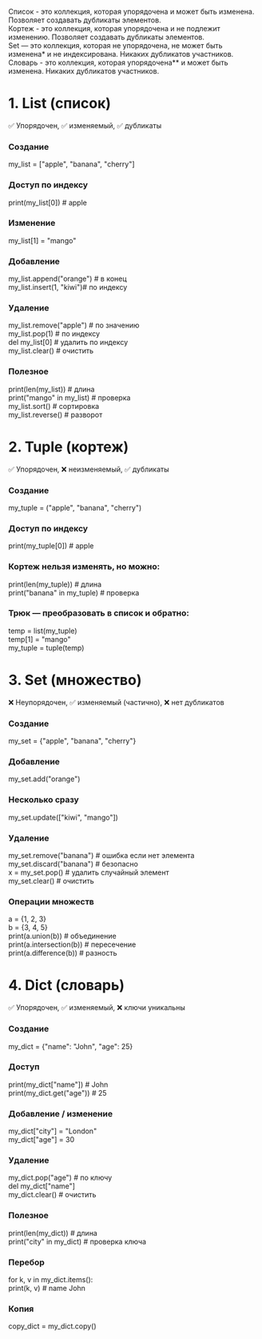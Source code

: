 Список - это коллекция, которая упорядочена и может быть изменена. Позволяет создавать дубликаты элементов.  
Кортеж - это коллекция, которая упорядочена и не подлежит изменению. Позволяет создавать дубликаты элементов.  
Set — это коллекция, которая не упорядочена, не может быть изменена* и не индексирована. Никаких дубликатов участников.  
Словарь - это коллекция, которая упорядочена** и может быть изменена. Никаких дубликатов участников.  

# 1. List (список)  

✅ Упорядочен, ✅ изменяемый, ✅ дубликаты  

### Создание  
my_list = ["apple", "banana", "cherry"]  

### Доступ по индексу  
print(my_list[0])        # apple  

### Изменение  
my_list[1] = "mango"  

### Добавление  
my_list.append("orange") # в конец  
my_list.insert(1, "kiwi")# по индексу  

### Удаление  
my_list.remove("apple")  # по значению  
my_list.pop(1)           # по индексу  
del my_list[0]           # удалить по индексу  
my_list.clear()          # очистить  

### Полезное  
print(len(my_list))      # длина  
print("mango" in my_list) # проверка  
my_list.sort()           # сортировка  
my_list.reverse()        # разворот  

# 2. Tuple (кортеж)  

✅ Упорядочен, ❌ неизменяемый, ✅ дубликаты  
  
### Создание  
my_tuple = ("apple", "banana", "cherry")  

### Доступ по индексу   
print(my_tuple[0])   # apple  

### Кортеж нельзя изменять, но можно:  
print(len(my_tuple))     # длина  
print("banana" in my_tuple) # проверка  

### Трюк — преобразовать в список и обратно:  
temp = list(my_tuple)  
temp[1] = "mango"  
my_tuple = tuple(temp)  

# 3. Set (множество)  

❌ Неупорядочен, ✅ изменяемый (частично), ❌ нет дубликатов  

### Создание  
my_set = {"apple", "banana", "cherry"}  
  
### Добавление  
my_set.add("orange")  

### Несколько сразу  
my_set.update(["kiwi", "mango"])  
  
### Удаление  
my_set.remove("banana")  # ошибка если нет элемента  
my_set.discard("banana") # безопасно  
x = my_set.pop()         # удалить случайный элемент  
my_set.clear()           # очистить  

### Операции множеств  
a = {1, 2, 3}  
b = {3, 4, 5}  
print(a.union(b))        # объединение  
print(a.intersection(b)) # пересечение  
print(a.difference(b))   # разность  

# 4. Dict (словарь)  

✅ Упорядочен, ✅ изменяемый, ❌ ключи уникальны  
  
### Создание  
my_dict = {"name": "John", "age": 25}  

### Доступ  
print(my_dict["name"])        # John  
print(my_dict.get("age"))     # 25  

### Добавление / изменение  
my_dict["city"] = "London"  
my_dict["age"] = 30  

### Удаление  
my_dict.pop("age")       # по ключу  
del my_dict["name"]  
my_dict.clear()          # очистить  

### Полезное  
print(len(my_dict))      # длина   
print("city" in my_dict) # проверка ключа  

### Перебор  
for k, v in my_dict.items():  
    print(k, v)  # name John  

### Копия  
copy_dict = my_dict.copy()  
  
